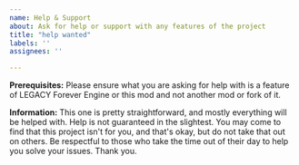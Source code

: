 ```yaml
---
name: Help & Support
about: Ask for help or support with any features of the project
title: "help wanted"
labels: ''
assignees: ''

---
```


**Prerequisites:**
Please ensure what you are asking for help with is a feature of LEGACY Forever Engine or this mod and not another mod or fork of it.

**Information:**
This one is pretty straightforward, and mostly everything will be helped with. Help is not guaranteed in the slightest. You may come to find that this project isn't for you, and that's okay, but do not take that out on others. Be respectful to those who take the time out of their day to help you solve your issues. Thank you.
